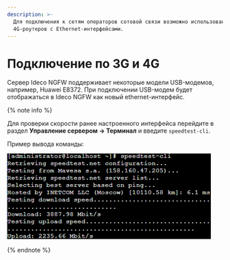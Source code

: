 ```yaml
---
description: >-
  Для подключения к сетям операторов сотовой связи возможно использование
  4G-роутеров с Ethernet-интерфейсами.
---
```


# Подключение по 3G и 4G

Сервер Ideco NGFW поддерживает некоторые модели USB-модемов, например, Huawei E8372. При подключении USB-модем будет отображаться в Ideco NGFW как новый ethernet-интерфейс.

{% note info %}

Для проверки скорости ранее настроенного интерфейса перейдите в раздел **Управление сервером -> Терминал** и введите `speedtest-cli`. 

Пример вывода команды:

![](../../../../_images/web-terminal4.png)

{% endnote %}

